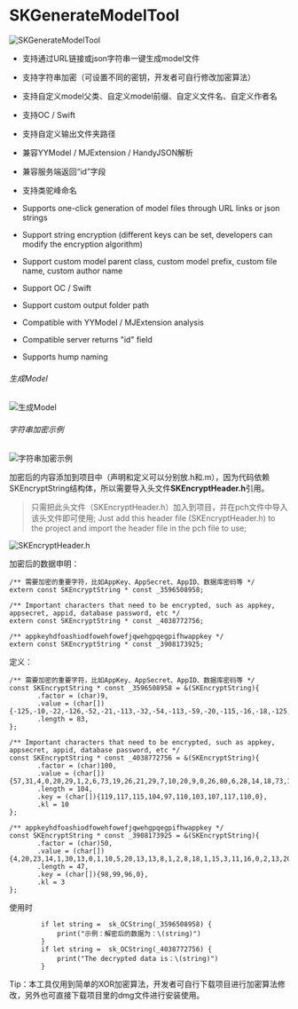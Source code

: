 # SKGenerateModelTool


![SKGenerateModelTool](https://upload-images.jianshu.io/upload_images/1129777-9c130b4ce345ddf9.jpg?imageMogr2/auto-orient/strip%7CimageView2/2/w/1240)

- 支持通过URL链接或json字符串一键生成model文件
- 支持字符串加密（可设置不同的密钥，开发者可自行修改加密算法）
- 支持自定义model父类、自定义model前缀、自定义文件名、自定义作者名
- 支持OC / Swift 
- 支持自定义输出文件夹路径
- 兼容YYModel / MJExtension / HandyJSON解析
- 兼容服务端返回“id”字段
- 支持类驼峰命名

- Supports one-click generation of model files through URL links or json strings
- Support string encryption (different keys can be set, developers can modify the encryption algorithm)
- Support custom model parent class, custom model prefix, custom file name, custom author name
- Support OC / Swift
- Support custom output folder path
- Compatible with YYModel / MJExtension analysis
- Compatible server returns "id" field
- Supports hump naming


###### 生成Model
![生成Model](https://upload-images.jianshu.io/upload_images/1129777-51a3b41012e11c96.png?imageMogr2/auto-orient/strip%7CimageView2/2/w/1240)

###### 字符串加密示例
![字符串加密示例](https://upload-images.jianshu.io/upload_images/1129777-1fc076f8a5f16768.png?imageMogr2/auto-orient/strip%7CimageView2/2/w/1240)

加密后的内容添加到项目中（声明和定义可以分别放.h和.m），因为代码依赖SKEncryptString结构体，所以需要导入头文件**SKEncryptHeader.h**引用。

> 只需把此头文件（SKEncryptHeader.h）加入到项目，并在pch文件中导入该头文件即可使用;
Just add this header file (SKEncryptHeader.h) to the project and import the header file in the pch file to use;

![SKEncryptHeader.h](https://upload-images.jianshu.io/upload_images/1129777-aa68b75c0934fc6c.png?imageMogr2/auto-orient/strip%7CimageView2/2/w/1240)

加密后的数据申明：

```
/** 需要加密的重要字符，比如AppKey、AppSecret、AppID、数据库密码等 */
extern const SKEncryptString * const _3596508958;

/** Important characters that need to be encrypted, such as appkey, appsecret, appid, database password, etc */
extern const SKEncryptString * const _4038772756;

/** appkeyhdfoashiodfowehfowefjqwehgpqegpifhwappkey */
extern const SKEncryptString * const _3908173925;
```

定义：
```
/** 需要加密的重要字符，比如AppKey、AppSecret、AppID、数据库密码等 */
const SKEncryptString * const _3596508958 = &(SKEncryptString){
       .factor = (char)9,
       .value = (char[]){-125,-10,-22,-126,-52,-21,-113,-32,-54,-113,-59,-20,-115,-16,-18,-125,-19,-25,-126,-52,-21,-113,-57,-3,-115,-58,-52,-123,-42,-26,-116,-59,-2,-113,-52,-24,43,26,26,33,15,19,-119,-22,-21,43,26,26,57,15,9,24,15,30,-119,-22,-21,43,26,26,35,46,-119,-22,-21,-116,-1,-38,-116,-25,-60,-113,-48,-7,-113,-59,-20,-115,-54,-21,-115,-57,-29,0},
       .length = 83,
};

/** Important characters that need to be encrypted, such as appkey, appsecret, appid, database password, etc */
const SKEncryptString * const _4038772756 = &(SKEncryptString){
       .factor = (char)100,
       .value = (char[]){57,31,4,0,20,29,1,2,6,73,19,26,21,29,7,10,20,9,0,26,80,6,28,14,18,73,14,9,23,13,80,6,27,79,4,12,64,9,28,10,2,11,4,27,3,13,76,76,1,28,19,26,84,14,21,73,1,28,2,2,21,11,88,79,7,25,16,31,23,10,2,23,0,67,70,8,16,28,27,13,92,82,16,14,18,8,2,13,1,12,80,2,21,28,21,30,15,30,22,69,80,23,0,12,0},
       .length = 104,
       .key = (char[]){119,117,115,104,97,110,103,107,117,110,0},
       .kl = 10
};

/** appkeyhdfoashiodfowehfowefjqwehgpqegpifhwappkey */
const SKEncryptString * const _3908173925 = &(SKEncryptString){
       .factor = (char)50,
       .value = (char[]){4,20,23,14,1,30,13,0,1,10,5,20,13,13,8,1,2,8,18,1,15,3,11,16,0,2,13,20,19,2,13,3,23,20,1,0,21,13,1,13,19,6,21,20,12,0,29,0},
       .length = 47,
       .key = (char[]){98,99,96,0},
       .kl = 3
};
```

使用时
```
        if let string =  sk_OCString(_3596508958) {
            print("示例：解密后的数据为：\(string)")
        }
        if let string =  sk_OCString(_4038772756) {
            print("The decrypted data is：\(string)")
        }
```

Tip：本工具仅用到简单的XOR加密算法，开发者可自行下载项目进行加密算法修改，另外也可直接下载项目里的dmg文件进行安装使用。
